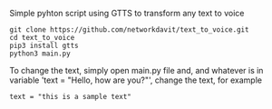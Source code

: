 Simple pyhton script using GTTS to transform any text to voice

```
git clone https://github.com/networkdavit/text_to_voice.git
cd text_to_voice
pip3 install gtts
python3 main.py
```

To change the text, simply open main.py file and, and whatever is in variable 'text = "Hello, how are you?"', change the text, for example
```
text = "this is a sample text"

```

